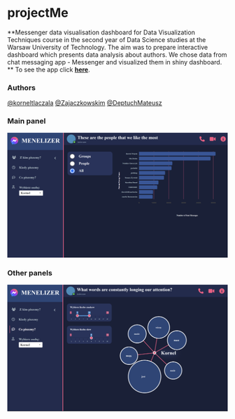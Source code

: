 # projectMe

**Messenger data visualisation dashboard for Data Visualization Techniques course in the second year of Data Science studies at the Warsaw University of Technology. The aim was to prepare interactive dashboard which presents data analysis about authors. We chose data from chat messaging app - Messenger and visualized them in shiny dashboard.
**
To see the app click
**[here](https://fylypo.shinyapps.io/SpotifyApp/)**.

### Authors
[@korneltlaczala](https://github.com/korneltlaczala) [@Zajaczkowskim](https://github.com/Zajaczkowskim) [@DeptuchMateusz](https://github.com/DeptuchMateusz)


### Main panel

<div align="center">
  <img src="Visualizations/app1.png" width="600"/>
</div>

### Other panels

<div align="center">
  <img src="Visualizations/app2.png" width="600"/>
</div>
